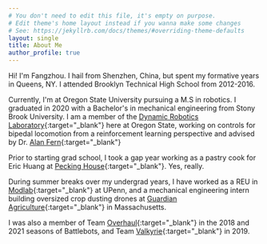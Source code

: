 ```yaml
---
# You don't need to edit this file, it's empty on purpose.
# Edit theme's home layout instead if you wanna make some changes
# See: https://jekyllrb.com/docs/themes/#overriding-theme-defaults
layout: single
title: About Me
author_profile: true
---
```


Hi! I'm Fangzhou. I hail from Shenzhen, China, but spent my formative years in Queens, NY. I attended Brooklyn Technical High School from 2012-2016.  

Currently, I'm at Oregon State University pursuing a M.S in robotics. I graduated in 2020 with a Bachelor's in mechanical engineering from Stony Brook University. I am a member of the [Dynamic Robotics Laboratory](https://mime.oregonstate.edu/research/drl/){:target="_blank"} here at Oregon State, working on controls for bipedal locomotion from a reinforcement learning perspective and advised by Dr. [Alan Fern](https://eecs.oregonstate.edu/people/fern-alan){:target="_blank"} 

Prior to starting grad school, I took a gap year working as a pastry cook for Eric Huang at [Pecking House](https://www.peckinghouse.com/){:target="_blank"}. Yes, really. 

During summer breaks over my undergrad years, I have worked as a REU in [Modlab](https://www.modlabupenn.org/){:target="_blank"} at UPenn, and a mechanical engineering intern building oversized crop dusting drones at [Guardian Agriculture](https://www.guardian.ag/){:target="_blank"} in Massachusetts. 

I was also a member of Team [Overhaul](https://battlebots.com/robot/overhaul-2018/){:target="_blank"} in the 2018 and 2021 seasons of Battlebots, and Team [Valkyrie](https://battlebots.com/robot/valkyrie-2019/){:target="_blank"} in 2019.   
